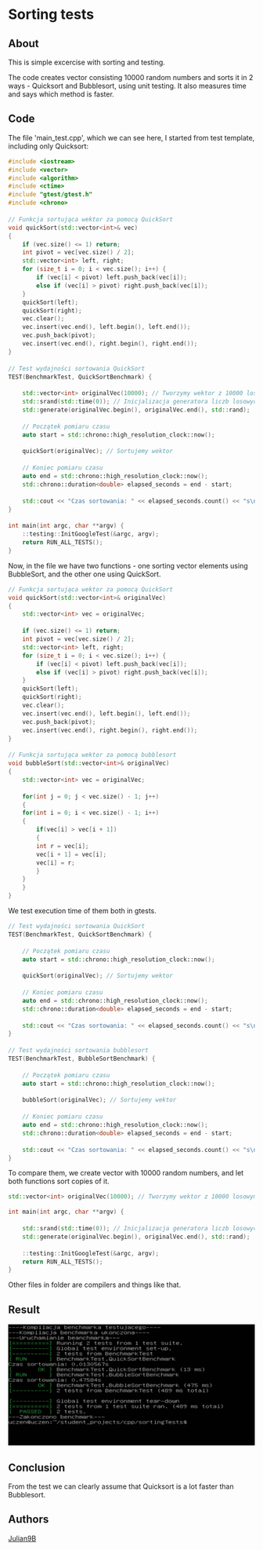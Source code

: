 # Sorting tests

## About
This is simple excercise with sorting and testing. 
 
The code creates vector consisting 10000 random numbers and sorts it in 2 ways - Quicksort and Bubblesort, using unit testing. It also measures time and says which method is faster.

## Code

The file 'main_test.cpp', which we can see here, I started from test template, including only Quicksort:
```cpp
#include <iostream>
#include <vector>
#include <algorithm>
#include <ctime>
#include "gtest/gtest.h"
#include <chrono>

// Funkcja sortująca wektor za pomocą QuickSort
void quickSort(std::vector<int>& vec)
{
    if (vec.size() <= 1) return;
    int pivot = vec[vec.size() / 2];
    std::vector<int> left, right;
    for (size_t i = 0; i < vec.size(); i++) {
        if (vec[i] < pivot) left.push_back(vec[i]);
        else if (vec[i] > pivot) right.push_back(vec[i]);
    }
    quickSort(left);
    quickSort(right);
    vec.clear();
    vec.insert(vec.end(), left.begin(), left.end());
    vec.push_back(pivot);
    vec.insert(vec.end(), right.begin(), right.end());
}

// Test wydajności sortowania QuickSort
TEST(BenchmarkTest, QuickSortBenchmark) {

    std::vector<int> originalVec(10000); // Tworzymy wektor z 10000 losowymi liczbami
    std::srand(std::time(0)); // Inicjalizacja generatora liczb losowych
    std::generate(originalVec.begin(), originalVec.end(), std::rand);
    
    // Początek pomiaru czasu
    auto start = std::chrono::high_resolution_clock::now();

    quickSort(originalVec); // Sortujemy wektor

    // Koniec pomiaru czasu
    auto end = std::chrono::high_resolution_clock::now();
    std::chrono::duration<double> elapsed_seconds = end - start;

    std::cout << "Czas sortowania: " << elapsed_seconds.count() << "s\n";
}

int main(int argc, char **argv) {
    ::testing::InitGoogleTest(&argc, argv);
    return RUN_ALL_TESTS();
}
```

Now, in the file we have two functions - one sorting vector elements using BubbleSort, and the other one using QuickSort.

```cpp
// Funkcja sortująca wektor za pomocą QuickSort
void quickSort(std::vector<int>& originalVec)
{
    std::vector<int> vec = originalVec;

    if (vec.size() <= 1) return;
    int pivot = vec[vec.size() / 2];
    std::vector<int> left, right;
    for (size_t i = 0; i < vec.size(); i++) {
        if (vec[i] < pivot) left.push_back(vec[i]);
        else if (vec[i] > pivot) right.push_back(vec[i]);
    }
    quickSort(left);
    quickSort(right);
    vec.clear();
    vec.insert(vec.end(), left.begin(), left.end());
    vec.push_back(pivot);
    vec.insert(vec.end(), right.begin(), right.end());
}

// Funkcja sortująca wektor za pomocą bubblesort
void bubbleSort(std::vector<int>& originalVec)
{
    std::vector<int> vec = originalVec;

    for(int j = 0; j < vec.size() - 1; j++)
    {
	for(int i = 0; i < vec.size() - 1; i++)
	{
	    if(vec[i] > vec[i + 1])
	    {
		int r = vec[i];
		vec[i + 1] = vec[i];
		vec[i] = r;
	    }
	}
    }
}
```

We test execution time of them both in gtests.

```cpp
// Test wydajności sortowania QuickSort
TEST(BenchmarkTest, QuickSortBenchmark) {

    // Początek pomiaru czasu
    auto start = std::chrono::high_resolution_clock::now();

    quickSort(originalVec); // Sortujemy wektor

    // Koniec pomiaru czasu
    auto end = std::chrono::high_resolution_clock::now();
    std::chrono::duration<double> elapsed_seconds = end - start;

    std::cout << "Czas sortowania: " << elapsed_seconds.count() << "s\n";
}

// Test wydajności sortowania bubblesort
TEST(BenchmarkTest, BubbleSortBenchmark) {

    // Początek pomiaru czasu
    auto start = std::chrono::high_resolution_clock::now();

    bubbleSort(originalVec); // Sortujemy wektor

    // Koniec pomiaru czasu
    auto end = std::chrono::high_resolution_clock::now();
    std::chrono::duration<double> elapsed_seconds = end - start;

    std::cout << "Czas sortowania: " << elapsed_seconds.count() << "s\n";
}
```

To compare them, we create vector with 10000 random numbers, and let both functions sort copies of it.

```cpp
std::vector<int> originalVec(10000); // Tworzymy wektor z 10000 losowymi liczbami
```

```cpp
int main(int argc, char **argv) {

    std::srand(std::time(0)); // Inicjalizacja generatora liczb losowych
    std::generate(originalVec.begin(), originalVec.end(), std::rand);

    ::testing::InitGoogleTest(&argc, argv);
    return RUN_ALL_TESTS();
}
```

Other files in folder are compilers and things like that.

## Result
![Result in console](../../images/TestResult.PNG)

## Conclusion
From the test we can clearly assume that Quicksort is a lot faster than Bubblesort.

## Authors
[Julian9B](https://github.com/Julian9B)
